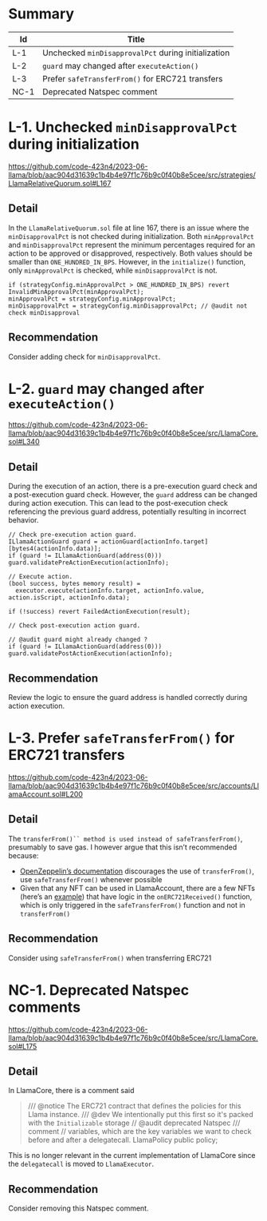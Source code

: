 # Summary

| Id | Title |
| --- | --- |
| L-1 | Unchecked `minDisapprovalPct` during initialization |
| L-2 | `guard` may changed after `executeAction()` |
| L-3 | Prefer `safeTransferFrom()` for ERC721 transfers |
| NC-1 | Deprecated Natspec comment |

# L-1. Unchecked `minDisapprovalPct` during initialization

https://github.com/code-423n4/2023-06-llama/blob/aac904d31639c1b4b4e97f1c76b9c0f40b8e5cee/src/strategies/LlamaRelativeQuorum.sol#L167

## Detail
In the `LlamaRelativeQuorum.sol` file at line 167, there is an issue where the `minDisapprovalPct` is not checked during initialization. Both `minApprovalPct` and `minDisapprovalPct` represent the minimum percentages required for an action to be approved or disapproved, respectively. Both values should be smaller than `ONE_HUNDRED_IN_BPS`. However, in the `initialize()` function, only `minApprovalPct` is checked, while `minDisapprovalPct` is not.
```solidity
if (strategyConfig.minApprovalPct > ONE_HUNDRED_IN_BPS) revert InvalidMinApprovalPct(minApprovalPct);
minApprovalPct = strategyConfig.minApprovalPct;
minDisapprovalPct = strategyConfig.minDisapprovalPct; // @audit not check minDisapproval
```

## Recommendation
Consider adding check for `minDisapprovalPct`.

# L-2. `guard` may changed after `executeAction()`

https://github.com/code-423n4/2023-06-llama/blob/aac904d31639c1b4b4e97f1c76b9c0f40b8e5cee/src/LlamaCore.sol#L340

## Detail
During the execution of an action, there is a pre-execution guard check and a post-execution guard check. However, the `guard` address can be changed during action execution. This can lead to the post-execution check referencing the previous guard address, potentially resulting in incorrect behavior.

```solidity
// Check pre-execution action guard.
ILlamaActionGuard guard = actionGuard[actionInfo.target][bytes4(actionInfo.data)];
if (guard != ILlamaActionGuard(address(0))) guard.validatePreActionExecution(actionInfo);

// Execute action.
(bool success, bytes memory result) =
  executor.execute(actionInfo.target, actionInfo.value, action.isScript, actionInfo.data);

if (!success) revert FailedActionExecution(result);

// Check post-execution action guard.

// @audit guard might already changed ?
if (guard != ILlamaActionGuard(address(0))) guard.validatePostActionExecution(actionInfo);
```

## Recommendation
Review the logic to ensure the guard address is handled correctly during action execution.

# L-3. Prefer `safeTransferFrom()` for ERC721 transfers

https://github.com/code-423n4/2023-06-llama/blob/aac904d31639c1b4b4e97f1c76b9c0f40b8e5cee/src/accounts/LlamaAccount.sol#L200

## Detail

The `transferFrom()`` method is used instead of safeTransferFrom()`, presumably to save gas. I however argue that this isn’t recommended because:

* [OpenZeppelin’s documentation](https://docs.openzeppelin.com/contracts/4.x/api/token/erc721#IERC721-transferFrom-address-address-uint256-) discourages the use of `transferFrom()`, use `safeTransferFrom()` whenever possible
* Given that any NFT can be used in LlamaAccount, there are a few NFTs (here’s an [example](https://github.com/sz-piotr/eth-card-game/blob/master/src/ethereum/contracts/ERC721Market.sol#L20-L31)) that have logic in the `onERC721Received()` function, which is only triggered in the `safeTransferFrom()` function and not in `transferFrom()`


## Recommendation
Consider using `safeTransferFrom()` when transferring ERC721

# NC-1. Deprecated Natspec comments

https://github.com/code-423n4/2023-06-llama/blob/aac904d31639c1b4b4e97f1c76b9c0f40b8e5cee/src/LlamaCore.sol#L175

## Detail
In LlamaCore, there is a comment said
> /// @notice The ERC721 contract that defines the policies for this Llama instance.
  /// @dev We intentionally put this first so it's packed with the `Initializable` storage // @audit deprecated Natspec
  /// comment
  // variables, which are the key variables we want to check before and after a delegatecall.
  LlamaPolicy public policy;
  
This is no longer relevant in the current implementation of LlamaCore since the `delegatecall` is moved to `LlamaExecutor`.

## Recommendation
Consider removing this Natspec comment.
